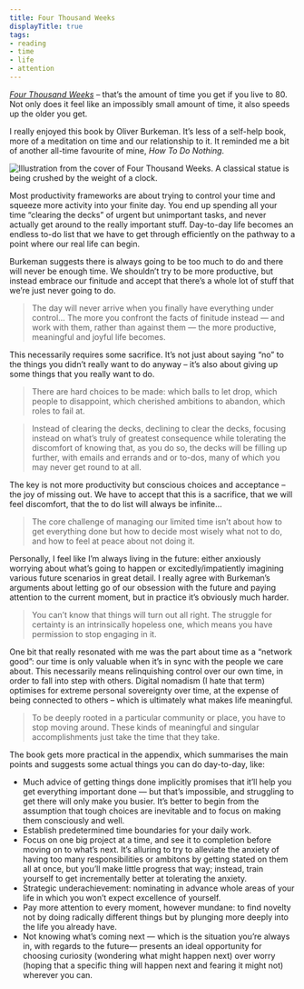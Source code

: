 ```yaml
---
title: Four Thousand Weeks
displayTitle: true
tags: 
- reading
- time
- life
- attention
---
```


[*Four Thousand Weeks*](https://www.oliverburkeman.com/books) – that’s the amount of time you get if you live to 80. Not only does it feel like an impossibly small amount of time, it also speeds up the older you get. 

I really enjoyed this book by Oliver Burkeman. It’s less of a self-help book, more of a meditation on time and our relationship to it. It reminded me a bit of another all-time favourite of mine, *How To Do Nothing*.

![Illustration from the cover of Four Thousand Weeks. A classical statue is being crushed by the weight of a clock.](https://d2w9rnfcy7mm78.cloudfront.net/18419637/original_392fdbd262a19caec36603d3891ff00b.jpg?1665331720?bc=0)

Most productivity frameworks are about trying to control your time and squeeze more activity into your finite day. You end up spending all your time “clearing the decks” of urgent but unimportant tasks, and never actually get around to the really important stuff. Day-to-day life becomes an endless to-do list that we have to get through efficiently on the pathway to a point where our real life can begin.

Burkeman suggests there is always going to be too much to do and there will never be enough time. We shouldn’t try to be more productive, but instead embrace our finitude and accept that there’s a whole lot of stuff that we’re just never going to do.

> The day will never arrive when you finally have everything under control… The more you confront the facts of finitude instead — and work with them, rather than against them — the more productive, meaningful and joyful life becomes.

This necessarily requires some sacrifice. It’s not just about saying “no” to the things you didn’t really want to do anyway – it’s also about giving up some things that you really want to do.

> There are hard choices to be made: which balls to let drop, which people to disappoint, which cherished ambitions to abandon, which roles to fail at.

> Instead of clearing the decks, declining to clear the decks, focusing instead on what’s truly of greatest consequence while tolerating the discomfort of knowing that, as you do so, the decks will be filling up further, with emails and errands and or to-dos, many of which you may never get round to at all.

The key is not more productivity but conscious choices and acceptance – the joy of missing out. We have to accept that this is a sacrifice, that we will feel discomfort, that the to do list will always be infinite…

> The core challenge of managing our limited time isn’t about how to get everything done but how to decide most wisely what not to do, and how to feel at peace about not doing it.
> 

Personally, I feel like I’m always living in the future: either anxiously worrying about what’s going to happen or excitedly/impatiently imagining various future scenarios in great detail. I really agree with Burkeman’s arguments about letting go of our obsession with the future and paying attention to the current moment, but in practice it’s obviously much harder.

> You can’t know that things will turn out all right. The struggle for certainty is an intrinsically hopeless one, which means you have permission to stop engaging in it.

One bit that really resonated with me was the part about time as a “network good”: our time is only valuable when it’s in sync with the people we care about. This necessarily means relinquishing control over our own time, in order to fall into step with others. Digital nomadism (I hate that term) optimises for extreme personal sovereignty over time, at the expense of being connected to others – which is ultimately what makes life meaningful.

> To be deeply rooted in a particular community or place, you have to stop moving around. These kinds of meaningful and singular accomplishments just take the time that they take.

The book gets more practical in the appendix, which summarises the main points and suggests some actual things you can do day-to-day, like:

- Much advice of getting things done implicitly promises that it’ll help you get everything important done — but that’s impossible, and struggling to get there will only make you busier. It’s better to begin from the assumption that tough choices are inevitable and to focus on making them consciously and well.
- Establish predetermined time boundaries for your daily work.
- Focus on one big project at a time, and see it to completion before moving on to what’s next. It’s alluring to try to alleviate the anxiety of having too many responsibilities or ambitons by getting stated on them all at once, but you’ll make little progress that way; instead, train yourself to get incrementally better at tolerating the anxiety.
- Strategic underachievement: nominating in advance whole areas of your life in which you won’t expect excellence of yourself.
- Pay more attention to every moment, however mundane: to find novelty not by doing radically different things but by plunging more deeply into the life you already have.
- Not knowing what’s coming next — which is the situation you’re always in, with regards to the future— presents an ideal opportunity for choosing curiosity (wondering what might happen next) over worry (hoping that a specific thing will happen next and fearing it might not) wherever you can.